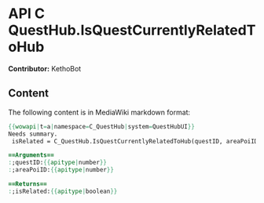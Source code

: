 # API C QuestHub.IsQuestCurrentlyRelatedToHub

**Contributor:** KethoBot

## Content

The following content is in MediaWiki markdown format:

```mediawiki
{{wowapi|t=a|namespace=C_QuestHub|system=QuestHubUI}}
Needs summary.
 isRelated = C_QuestHub.IsQuestCurrentlyRelatedToHub(questID, areaPoiID)

==Arguments==
:;questID:{{apitype|number}}
:;areaPoiID:{{apitype|number}}

==Returns==
:;isRelated:{{apitype|boolean}}
```